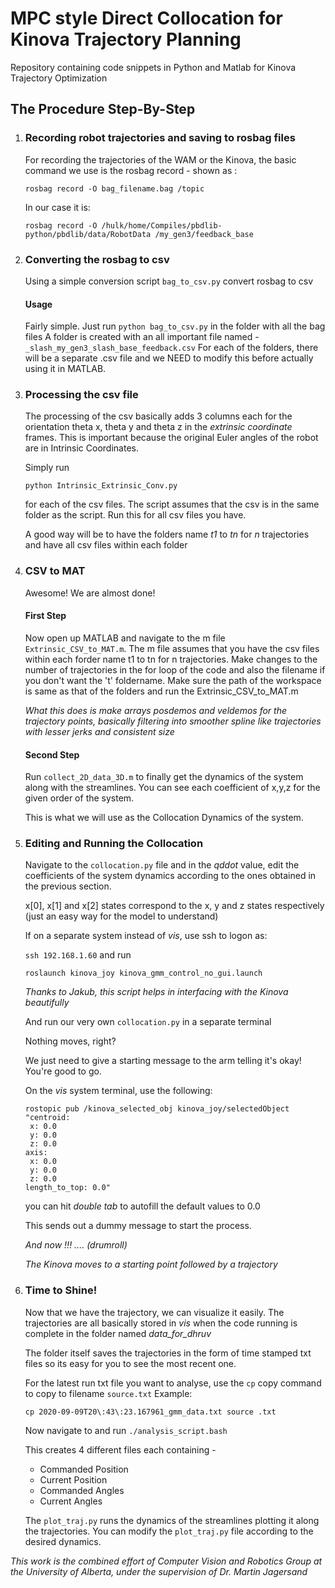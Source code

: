 # MPC style Direct Collocation for Kinova Trajectory Planning
Repository containing code snippets in Python and Matlab for Kinova Trajectory Optimization

## The Procedure Step-By-Step

1. ### Recording robot trajectories and saving to rosbag files
    For recording the trajectories of the WAM or the Kinova, the basic command we use is the rosbag record - shown as :
    ```
    rosbag record -O bag_filename.bag /topic
    ```
    In our case it is:
    ```
    rosbag record -O /hulk/home/Compiles/pbdlib-python/pbdlib/data/RobotData /my_gen3/feedback_base
    ```

2. ### Converting the rosbag to csv
    Using a simple conversion script ```bag_to_csv.py``` convert rosbag to csv

    #### Usage
    Fairly simple. Just run ```python bag_to_csv.py``` in the folder with all the bag files
    A folder is created with an all important file named - ```_slash_my_gen3_slash_base_feedback.csv```
    For each of the folders, there will be a separate .csv file and we NEED to modify this before actually using it in MATLAB.

3. ### Processing the csv file
    The processing of the csv basically adds 3 columns each for the orientation theta x, theta y and theta z in the *extrinsic coordinate* frames. This is important because the original Euler angles of the robot are in Intrinsic Coordinates. 

    Simply run 
    
    ```
    python Intrinsic_Extrinsic_Conv.py 
    ``` 
    
    for each of the csv files. The script assumes that the csv is in the same folder as the script. 
    Run this for all csv files you have.

    A good way will be to have the folders name *t1* to *tn* for *n* trajectories and have all csv files within each folder

4. ### CSV to MAT
    Awesome! We are almost done!

    #### First Step
    Now open up MATLAB and navigate to the m file ```Extrinsic_CSV_to_MAT.m```. The m file assumes that you have the csv files within each forder name t1 to tn for n trajectories. Make changes to the number of trajectories in the for loop of the code and also the filename if you don't want the 't' foldername.
    Make sure the path of the workspace is same as that of the folders and run the Extrinsic_CSV_to_MAT.m

    *What this does is make arrays posdemos and veldemos for the trajectory points, basically filtering into smoother spline like trajectories with lesser jerks and consistent size* 

    #### Second Step
    Run ```collect_2D_data_3D.m``` to finally get the dynamics of the system along with the streamlines. You can see each coefficient of x,y,z for the given order of the system. 

    This is what we will use as the Collocation Dynamics of the system.

5. ### Editing and Running the Collocation

    Navigate to the ```collocation.py``` file and in the *qddot* value, edit the coefficients of the system dynamics according to the ones obtained in the previous section.

    x[0], x[1] and x[2] states correspond to the x, y and z states respectively (just an easy way for the model to understand)

    If on a separate system instead of *vis*, use ssh to logon as:
    
    ```ssh 192.168.1.60```
    and run 

    ```
    roslaunch kinova_joy kinova_gmm_control_no_gui.launch
    ```

    *Thanks to Jakub, this script helps in interfacing with the Kinova beautifully*

    And run our very own ```collocation.py``` in a separate terminal

    Nothing moves, right?

    We just need to give a starting message to the arm telling it's okay! You're good to go.

    On the *vis* system terminal, use the following:

    ```
    rostopic pub /kinova_selected_obj kinova_joy/selectedObject "centroid:
     x: 0.0
     y: 0.0
     z: 0.0
    axis:
     x: 0.0
     y: 0.0
     z: 0.0
    length_to_top: 0.0"
    ``` 
    you can hit *double tab* to autofill the default values to 0.0

    This sends out a dummy message to start the process.

    *And now !!! .... (drumroll)*

    *The Kinova moves to a starting point followed by a trajectory*

6. ### Time to Shine!

    Now that we have the trajectory, we can visualize it easily. The trajectories are all basically stored in *vis* when the code running is complete in the folder named *data_for_dhruv*

    The folder itself saves the trajectories in the form of time stamped txt files so its easy for you to see the most recent one.

    For the latest run txt file you want to analyse, use the ```cp``` copy command to copy to filename ```source.txt```
    Example:
    ```
    cp 2020-09-09T20\:43\:23.167961_gmm_data.txt source .txt
    ```

    Now navigate to and run ```./analysis_script.bash``` 

    This creates 4 different files each containing - 
    * Commanded Position
    * Current Position
    * Commanded Angles
    * Current Angles

    The  ```plot_traj.py```  runs the dynamics of the streamlines plotting it along the trajectories. You can modify the ```plot_traj.py``` file according to the desired dynamics. 


*This work is the combined effort of Computer Vision and Robotics Group at the University of Alberta, under the supervision of Dr. Martin Jagersand*


